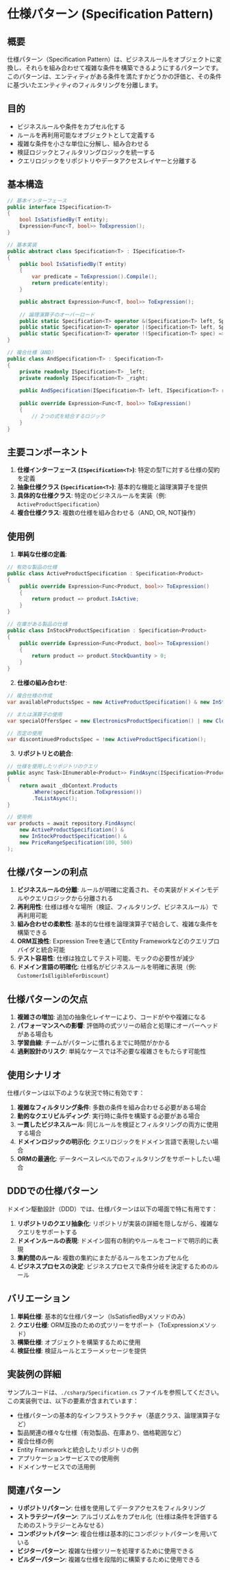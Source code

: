 # 仕様パターン (Specification Pattern)

## 概要

仕様パターン（Specification Pattern）は、ビジネスルールをオブジェクトに変換し、それらを組み合わせて複雑な条件を構築できるようにするパターンです。このパターンは、エンティティがある条件を満たすかどうかの評価と、その条件に基づいたエンティティのフィルタリングを分離します。

## 目的

- ビジネスルールや条件をカプセル化する
- ルールを再利用可能なオブジェクトとして定義する
- 複雑な条件を小さな単位に分解し、組み合わせる
- 検証ロジックとフィルタリングロジックを統一する
- クエリロジックをリポジトリやデータアクセスレイヤーと分離する

## 基本構造

```csharp
// 基本インターフェース
public interface ISpecification<T>
{
    bool IsSatisfiedBy(T entity);
    Expression<Func<T, bool>> ToExpression();
}

// 基本実装
public abstract class Specification<T> : ISpecification<T>
{
    public bool IsSatisfiedBy(T entity)
    {
        var predicate = ToExpression().Compile();
        return predicate(entity);
    }

    public abstract Expression<Func<T, bool>> ToExpression();
    
    // 論理演算子のオーバーロード
    public static Specification<T> operator &(Specification<T> left, Specification<T> right) => new AndSpecification<T>(left, right);
    public static Specification<T> operator |(Specification<T> left, Specification<T> right) => new OrSpecification<T>(left, right);
    public static Specification<T> operator !(Specification<T> spec) => new NotSpecification<T>(spec);
}

// 複合仕様（AND）
public class AndSpecification<T> : Specification<T>
{
    private readonly ISpecification<T> _left;
    private readonly ISpecification<T> _right;
    
    public AndSpecification(ISpecification<T> left, ISpecification<T> right) { _left = left; _right = right; }
    
    public override Expression<Func<T, bool>> ToExpression()
    {
        // 2つの式を結合するロジック
    }
}
```

## 主要コンポーネント

1. **仕様インターフェース (`ISpecification<T>`)**: 特定の型Tに対する仕様の契約を定義
2. **抽象仕様クラス (`Specification<T>`)**: 基本的な機能と論理演算子を提供
3. **具体的な仕様クラス**: 特定のビジネスルールを実装（例: `ActiveProductSpecification`）
4. **複合仕様クラス**: 複数の仕様を組み合わせる（AND, OR, NOT操作）

## 使用例

1. **単純な仕様の定義**:
```csharp
// 有効な製品の仕様
public class ActiveProductSpecification : Specification<Product>
{
    public override Expression<Func<Product, bool>> ToExpression()
    {
        return product => product.IsActive;
    }
}

// 在庫がある製品の仕様
public class InStockProductSpecification : Specification<Product>
{
    public override Expression<Func<Product, bool>> ToExpression()
    {
        return product => product.StockQuantity > 0;
    }
}
```

2. **仕様の組み合わせ**:
```csharp
// 複合仕様の作成
var availableProductsSpec = new ActiveProductSpecification() & new InStockProductSpecification();

// または演算子の使用
var specialOffersSpec = new ElectronicsProductSpecification() | new ClothingProductSpecification();

// 否定の使用
var discontinuedProductsSpec = !new ActiveProductSpecification();
```

3. **リポジトリとの統合**:
```csharp
// 仕様を使用したリポジトリのクエリ
public async Task<IEnumerable<Product>> FindAsync(ISpecification<Product> specification)
{
    return await _dbContext.Products
        .Where(specification.ToExpression())
        .ToListAsync();
}

// 使用例
var products = await repository.FindAsync(
    new ActiveProductSpecification() & 
    new InStockProductSpecification() &
    new PriceRangeSpecification(100, 500)
);
```

## 仕様パターンの利点

1. **ビジネスルールの分離**: ルールが明確に定義され、その実装がドメインモデルやクエリロジックから分離される
2. **再利用性**: 仕様は様々な場所（検証、フィルタリング、ビジネスルール）で再利用可能
3. **組み合わせの柔軟性**: 基本的な仕様を論理演算子で結合して、複雑な条件を構築できる
4. **ORM互換性**: Expression Treeを通じてEntity Frameworkなどのクエリプロバイダと統合可能
5. **テスト容易性**: 仕様は独立してテスト可能、モックの必要性が減少
6. **ドメイン言語の明確化**: 仕様名がビジネスルールを明確に表現（例: `CustomerIsEligibleForDiscount`）

## 仕様パターンの欠点

1. **複雑さの増加**: 追加の抽象化レイヤーにより、コードがやや複雑になる
2. **パフォーマンスへの影響**: 評価時の式ツリーの結合と処理にオーバーヘッドがある場合も
3. **学習曲線**: チームがパターンに慣れるまでに時間がかかる
4. **過剰設計のリスク**: 単純なケースでは不必要な複雑さをもたらす可能性

## 使用シナリオ

仕様パターンは以下のような状況で特に有効です：

1. **複雑なフィルタリング条件**: 多数の条件を組み合わせる必要がある場合
2. **動的なクエリビルディング**: 実行時に条件を構築する必要がある場合
3. **一貫したビジネスルール**: 同じルールを検証とフィルタリングの両方に使用する場合
4. **ドメインロジックの明示化**: クエリロジックをドメイン言語で表現したい場合
5. **ORMの最適化**: データベースレベルでのフィルタリングをサポートしたい場合

## DDDでの仕様パターン

ドメイン駆動設計（DDD）では、仕様パターンは以下の場面で特に有用です：

1. **リポジトリのクエリ抽象化**: リポジトリが実装の詳細を隠しながら、複雑なクエリをサポートする
2. **ドメインルールの表現**: ドメイン固有の制約やルールをコードで明示的に表現
3. **集約間のルール**: 複数の集約にまたがるルールをエンカプセル化
4. **ビジネスプロセスの決定**: ビジネスプロセスで条件分岐を決定するためのルール

## バリエーション

1. **単純仕様**: 基本的な仕様パターン（IsSatisfiedByメソッドのみ）
2. **クエリ仕様**: ORM互換のための式ツリーをサポート（ToExpressionメソッド）
3. **構築仕様**: オブジェクトを構築するために使用
4. **検証仕様**: 検証ルールとエラーメッセージを提供

## 実装例の詳細

サンプルコードは、`./csharp/Specification.cs` ファイルを参照してください。この実装例では、以下の要素が含まれています：

- 仕様パターンの基本的なインフラストラクチャ（基底クラス、論理演算子など）
- 製品関連の様々な仕様（有効製品、在庫あり、価格範囲など）
- 複合仕様の例
- Entity Frameworkと統合したリポジトリの例
- アプリケーションサービスでの使用例
- ドメインサービスでの活用例

## 関連パターン

- **リポジトリパターン**: 仕様を使用してデータアクセスをフィルタリング
- **ストラテジーパターン**: アルゴリズムをカプセル化（仕様は条件を評価するためのストラテジーとみなせる）
- **コンポジットパターン**: 複合仕様は基本的にコンポジットパターンを用いている
- **ビジターパターン**: 複雑な仕様ツリーを処理するために使用できる
- **ビルダーパターン**: 複雑な仕様を段階的に構築するために使用できる
